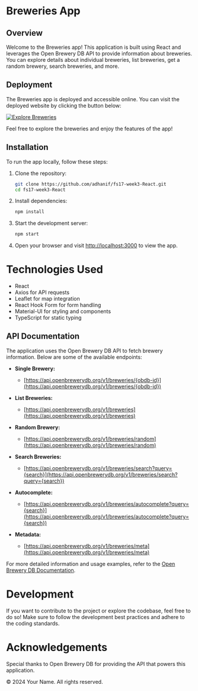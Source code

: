 # Breweries App

## Overview

Welcome to the Breweries app! This application is built using React and leverages the Open Brewery DB API to provide information about breweries. You can explore details about individual breweries, list breweries, get a random brewery, search breweries, and more.

## Deployment

The Breweries app is deployed and accessible online. You can visit the deployed website by clicking the button below:

[![Explore Breweries](https://img.shields.io/badge/Explore%20Breweries-Netlify-blue?style=for-the-badge&logo=netlify)](https://beweries.netlify.app/)

Feel free to explore the breweries and enjoy the features of the app!

## Installation

To run the app locally, follow these steps:

1. Clone the repository:

   ```bash
   git clone https://github.com/adhanif/fs17-week3-React.git
   cd fs17-week3-React
   ```

2. Install dependencies:

   ```bash
   npm install
   ```

3. Start the development server:

   ```bash
   npm start
   ```

4. Open your browser and visit [http://localhost:3000](http://localhost:3000) to view the app.

# Technologies Used

- React
- Axios for API requests
- Leaflet for map integration
- React Hook Form for form handling
- Material-UI for styling and components
- TypeScript for static typing

## API Documentation

The application uses the Open Brewery DB API to fetch brewery information. Below are some of the available endpoints:

- **Single Brewery:**

  - [https://api.openbrewerydb.org/v1/breweries/{obdb-id}](https://api.openbrewerydb.org/v1/breweries/{obdb-id})

- **List Breweries:**

  - [https://api.openbrewerydb.org/v1/breweries](https://api.openbrewerydb.org/v1/breweries)

- **Random Brewery:**

  - [https://api.openbrewerydb.org/v1/breweries/random](https://api.openbrewerydb.org/v1/breweries/random)

- **Search Breweries:**

  - [https://api.openbrewerydb.org/v1/breweries/search?query={search}](https://api.openbrewerydb.org/v1/breweries/search?query={search})

- **Autocomplete:**

  - [https://api.openbrewerydb.org/v1/breweries/autocomplete?query={search}](https://api.openbrewerydb.org/v1/breweries/autocomplete?query={search})

- **Metadata:**
  - [https://api.openbrewerydb.org/v1/breweries/meta](https://api.openbrewerydb.org/v1/breweries/meta)

For more detailed information and usage examples, refer to the [Open Brewery DB Documentation](documentation-link).

# Development

If you want to contribute to the project or explore the codebase, feel free to do so! Make sure to follow the development best practices and adhere to the coding standards.

# Acknowledgements

Special thanks to Open Brewery DB for providing the API that powers this application.

© 2024 Your Name. All rights reserved.
